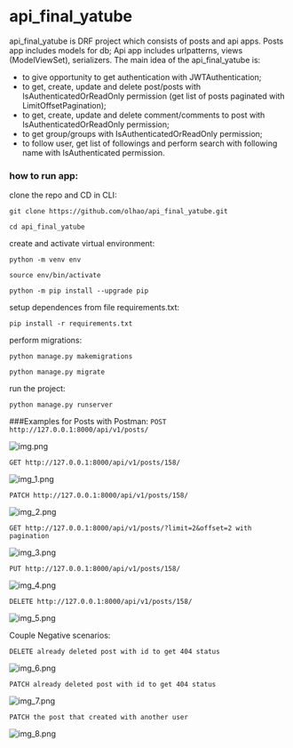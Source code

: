 # api_final_yatube
api_final_yatube is DRF project which consists of posts and api apps.
Posts app includes models for db;
Api app includes urlpatterns, views (ModelViewSet), serializers.
The main idea of the api_final_yatube is:
* to give opportunity to get authentication with JWTAuthentication;
* to get, create, update and delete post/posts with IsAuthenticatedOrReadOnly permission (get list of posts paginated with LimitOffsetPagination);
* to get, create, update and delete comment/comments to post with IsAuthenticatedOrReadOnly permission;
* to get group/groups with IsAuthenticatedOrReadOnly permission;
* to follow user, get list of followings and perform search with following name with IsAuthenticated permission.

### how to run app:

clone the repo and CD in CLI:

```
git clone https://github.com/olhao/api_final_yatube.git

cd api_final_yatube
```

create and activate virtual environment:

```
python -m venv env

source env/bin/activate

python -m pip install --upgrade pip
```

setup dependences from file requirements.txt:

```
pip install -r requirements.txt
```

perform migrations:

```
python manage.py makemigrations

python manage.py migrate
```

run the project:

```
python manage.py runserver
```

###Examples for Posts with Postman:
```POST http://127.0.0.1:8000/api/v1/posts/```

![img.png](img.png)

```GET http://127.0.0.1:8000/api/v1/posts/158/```

![img_1.png](img_1.png)

```PATCH http://127.0.0.1:8000/api/v1/posts/158/```

![img_2.png](img_2.png)

```GET http://127.0.0.1:8000/api/v1/posts/?limit=2&offset=2 with pagination```

![img_3.png](img_3.png)

```PUT http://127.0.0.1:8000/api/v1/posts/158/```

![img_4.png](img_4.png)

```DELETE http://127.0.0.1:8000/api/v1/posts/158/```

![img_5.png](img_5.png)


Couple Negative scenarios:

```DELETE already deleted post with id to get 404 status```

![img_6.png](img_6.png)

```PATCH already deleted post with id to get 404 status```

![img_7.png](img_7.png)

```PATCH the post that created with another user```

![img_8.png](img_8.png)

